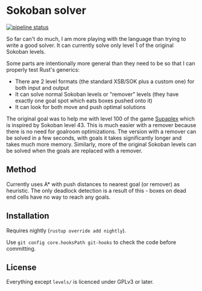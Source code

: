 Sokoban solver
==============

[![pipeline status](https://gitlab.com/martin-t/sokoban-solver/badges/master/pipeline.svg)](https://gitlab.com/martin-t/sokoban-solver/commits/master)

So far can't do much, I am more playing with the language than trying to write a good solver. It can currently solve only level 1 of the original Sokoban levels.

Some parts are intentionally more general than they need to be so that I can properly test Rust's generics:
 - There are 2 level formats (the standard XSB/SOK plus a custom one) for both input and output
 - It can solve normal Sokoban levels or "remover" levels (they have exactly one goal spot which eats boxes pushed onto it)
 - It can look for both move and push optimal solutions

The original goal was to help me with level 100 of the game [Supaplex](https://en.wikipedia.org/wiki/Supaplex) which is inspired by Sokoban level 43. This is much easier with a remover because there is no need for goalroom optimizations. The version with a remover can be solved in a few seconds, with goals it takes significantly longer and takes much more memory. Similarly, more of the original Sokoban levels can be solved when the goals are replaced with a remover.

Method
------

Currently uses A* with push distances to nearest goal (or remover) as heuristic. The only deadlock detection is a result of this - boxes on dead end cells have no way to reach any goals.

Installation
------------

Requires nightly (`rustup override add nightly`).

Use `git config core.hooksPath git-hooks` to check the code before committing.

License
-------

Everything except `levels/` is licenced under GPLv3 or later.
